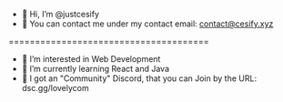 - 👋 Hi, I’m @justcesify
- 📩 You can contact me under my contact email: contact@cesify.xyz

======================================

- 👀 I’m interested in Web Development
- 🌱 I’m currently learning React and Java
- 👥 I got an "Community" Discord, that you can Join by the URL: dsc.gg/lovelycom
